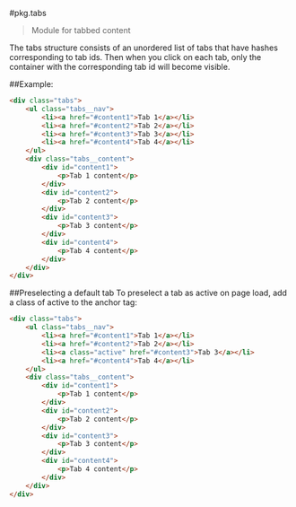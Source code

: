 #pkg.tabs
>Module for tabbed content

The tabs structure consists of an unordered list of tabs that have hashes corresponding to tab ids. Then when you click on each tab, only the container with the corresponding tab id will become visible.

##Example:
```html
<div class="tabs">
	<ul class="tabs__nav">
		<li><a href="#content1">Tab 1</a></li>
		<li><a href="#content2">Tab 2</a></li>
		<li><a href="#content3">Tab 3</a></li>
		<li><a href="#content4">Tab 4</a></li>
	</ul>
	<div class="tabs__content">
		<div id="content1">
			<p>Tab 1 content</p>
		</div>
		<div id="content2">
			<p>Tab 2 content</p>
		</div>
		<div id="content3">
			<p>Tab 3 content</p>
		</div>
		<div id="content4">
			<p>Tab 4 content</p>
		</div>
	</div>
</div>
```



##Preselecting a default tab
To preselect a tab as active on page load, add a class of active to the anchor tag:

```html
<div class="tabs">
	<ul class="tabs__nav">
		<li><a href="#content1">Tab 1</a></li>
		<li><a href="#content2">Tab 2</a></li>
		<li><a class="active" href="#content3">Tab 3</a></li>
		<li><a href="#content4">Tab 4</a></li>
	</ul>
	<div class="tabs__content">
		<div id="content1">
			<p>Tab 1 content</p>
		</div>
		<div id="content2">
			<p>Tab 2 content</p>
		</div>
		<div id="content3">
			<p>Tab 3 content</p>
		</div>
		<div id="content4">
			<p>Tab 4 content</p>
		</div>
	</div>
</div>
```



